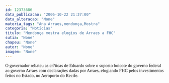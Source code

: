 ```yaml
---
id: 12373686
data_publicacao: "2006-10-22 21:37:00"
data_alteracao: "None"
materia_tags: "Ana Arraes,mendonça,Mostra"
categoria: "Notícias"
titulo: "Mendonça mostra elogios de Arraes a FHC"
sutia: "None"
chapeu: "None"
autor: "None"
imagem: "None"
---
```

<p><P><FONT face=Verdana>O governador rebateu as cr?ticas de Eduardo sobre o suposto boicote do governo federal ao governo Arraes com declarações dadas por Arraes, elogiando FHC pelos investimentos feitos no Estado, no Aeroporto do Recife.</FONT></P> </p>
